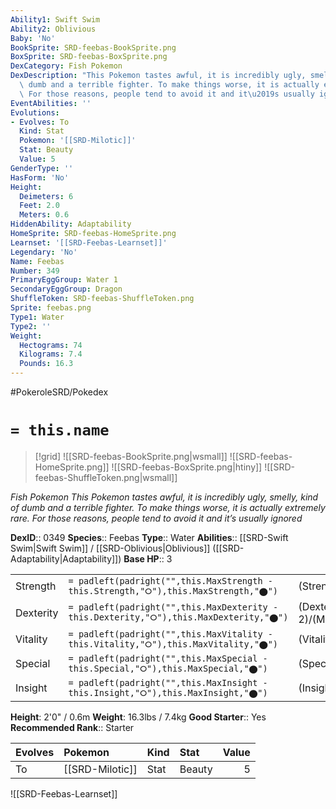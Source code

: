 ```yaml
---
Ability1: Swift Swim
Ability2: Oblivious
Baby: 'No'
BookSprite: SRD-feebas-BookSprite.png
BoxSprite: SRD-feebas-BoxSprite.png
DexCategory: Fish Pokemon
DexDescription: "This Pokemon tastes awful, it is incredibly ugly, smelly, kind of\
  \ dumb and a terrible fighter. To make things worse, it is actually extremely rare.\
  \ For those reasons, people tend to avoid it and it\u2019s usually ignored"
EventAbilities: ''
Evolutions:
- Evolves: To
  Kind: Stat
  Pokemon: '[[SRD-Milotic]]'
  Stat: Beauty
  Value: 5
GenderType: ''
HasForm: 'No'
Height:
  Deimeters: 6
  Feet: 2.0
  Meters: 0.6
HiddenAbility: Adaptability
HomeSprite: SRD-feebas-HomeSprite.png
Learnset: '[[SRD-Feebas-Learnset]]'
Legendary: 'No'
Name: Feebas
Number: 349
PrimaryEggGroup: Water 1
SecondaryEggGroup: Dragon
ShuffleToken: SRD-feebas-ShuffleToken.png
Sprite: feebas.png
Type1: Water
Type2: ''
Weight:
  Hectograms: 74
  Kilograms: 7.4
  Pounds: 16.3
---
```


#PokeroleSRD/Pokedex

# `= this.name`

> [!grid]
> ![[SRD-feebas-BookSprite.png|wsmall]]
> ![[SRD-feebas-HomeSprite.png]]
> ![[SRD-feebas-BoxSprite.png|htiny]]
> ![[SRD-feebas-ShuffleToken.png|wsmall]]


*Fish Pokemon*
*This Pokemon tastes awful, it is incredibly ugly, smelly, kind of dumb and a terrible fighter. To make things worse, it is actually extremely rare. For those reasons, people tend to avoid it and it’s usually ignored*

**DexID**:: 0349
**Species**:: Feebas
**Type**:: Water
**Abilities**:: [[SRD-Swift Swim|Swift Swim]] / [[SRD-Oblivious|Oblivious]] ([[SRD-Adaptability|Adaptability]])
**Base HP**:: 3

|           |                                                                                        |                                          |
| --------- | -------------------------------------------------------------------------------------- | ---------------------------------------- |
| Strength  | `= padleft(padright("",this.MaxStrength - this.Strength,"⭘"),this.MaxStrength,"⬤")`    | (Strength::1)/(MaxStrength::2)   |
| Dexterity | `= padleft(padright("",this.MaxDexterity - this.Dexterity,"⭘"),this.MaxDexterity,"⬤")` | (Dexterity:: 2)/(MaxDexterity::5) |
| Vitality  | `= padleft(padright("",this.MaxVitality - this.Vitality,"⭘"),this.MaxVitality,"⬤")`    | (Vitality::1)/(MaxVitality::3)   |
| Special   | `= padleft(padright("",this.MaxSpecial - this.Special,"⭘"),this.MaxSpecial,"⬤")`       | (Special::1)/(MaxSpecial::2)     |
| Insight   | `= padleft(padright("",this.MaxInsight - this.Insight,"⭘"),this.MaxInsight,"⬤")`       | (Insight::2)/(MaxInsight::4)     |

**Height**: 2'0" / 0.6m
**Weight**: 16.3lbs / 7.4kg
**Good Starter**:: Yes
**Recommended Rank**:: Starter

| Evolves   | Pokemon         | Kind   | Stat   |   Value |
|:----------|:----------------|:-------|:-------|--------:|
| To        | [[SRD-Milotic]] | Stat   | Beauty |       5 |

![[SRD-Feebas-Learnset]]